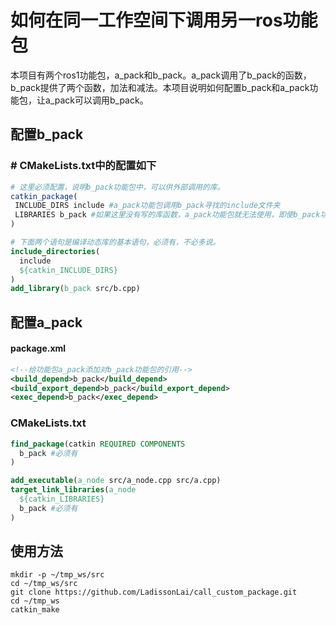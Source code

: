 # 如何在同一工作空间下调用另一ros功能包

本项目有两个ros1功能包，a_pack和b_pack。a_pack调用了b_pack的函数，b_pack提供了两个函数，加法和减法。本项目说明如何配置b_pack和a_pack功能包，让a_pack可以调用b_pack。

## 配置b_pack

### # CMakeLists.txt中的配置如下

```cmake
# 这里必须配置，说明b_pack功能包中，可以供外部调用的库。
catkin_package(
 INCLUDE_DIRS include #a_pack功能包调用b_pack寻找的include文件夹
 LIBRARIES b_pack #如果这里没有写的库函数，a_pack功能包就无法使用，即使b_pack功能包编译了该库
)

# 下面两个语句是编译动态库的基本语句，必须有，不必多说。
include_directories(
  include
  ${catkin_INCLUDE_DIRS}
)
add_library(b_pack src/b.cpp)
```

## 配置a_pack

#### package.xml

```xml
<!--给功能包a_pack添加对b_pack功能包的引用-->
<build_depend>b_pack</build_depend>
<build_export_depend>b_pack</build_export_depend>
<exec_depend>b_pack</exec_depend>
```

### CMakeLists.txt

```cmake
find_package(catkin REQUIRED COMPONENTS
  b_pack #必须有
)

add_executable(a_node src/a_node.cpp src/a.cpp)
target_link_libraries(a_node
  ${catkin_LIBRARIES}
  b_pack #必须有
)
```

## 使用方法

```shell
mkdir -p ~/tmp_ws/src
cd ~/tmp_ws/src
git clone https://github.com/LadissonLai/call_custom_package.git
cd ~/tmp_ws
catkin_make
```

